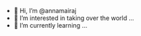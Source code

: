 - 👋 Hi, I’m @annamairaj
- 👀 I’m interested in taking over the world ...
- 🌱 I’m currently learning ...


<!---
annamairaj/annamairaj is a ✨ special ✨ repository because its `README.md` (this file) appears on your GitHub profile.
You can click the Preview link to take a look at your changes.
--->
